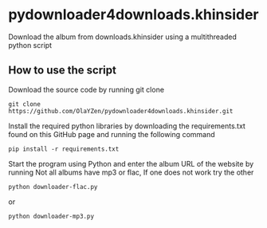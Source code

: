 # pydownloader4downloads.khinsider
Download the album from downloads.khinsider using a multithreaded python script

## How to use the script

Download the source code by running git clone
```
git clone https://github.com/OlaYZen/pydownloader4downloads.khinsider.git
```

Install the required python libraries by downloading the requirements.txt found on this GitHub page and running the following command
```
pip install -r requirements.txt
```
Start the program using Python and enter the album URL of the website by running
Not all albums have mp3 or flac, If one does not work try the other

```
python downloader-flac.py
```
or 
```
python downloader-mp3.py
```
